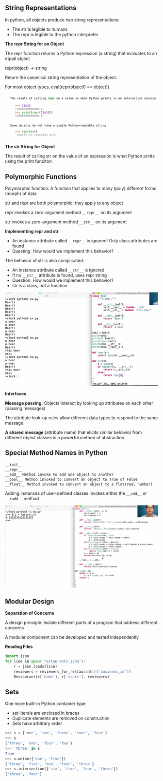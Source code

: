 ## String Representations

In python, all objects produce two string representations:

- The str is legible to humans
- The repr is legible to the python interpreter

**The repr String for an Object**

The repr function returns a Python expression (a string) that evaluates to an equal object 

repr(object) -> string

Return the canonical string representation of the object.

For most object types, eval(repr(object0 == object))

![image-20220512094430180](Lecture_20_Interfaces_and_Misc_Python_Features.assets/image-20220512094430180.png)

**The str String for Object**

The result of calling str on the value of an expression is what Python prints using the print funciton:

## Polymorphic Functions

Polymorphic function: A function that applies to many (poly) different forms (morph) of data

str and repr are both polymorphic; they apply to any object

repr invokes a zero-argument method `__repr__` on its argument

str invokes a zero-argument method `__str__` on its argument



**Implementing repr and str**

- An instance attribute called `__repr__` is ignored! Only class attributes are found 
- Questing: How would we implement this behavior?

The behavior of str is also complicated:

- An instance attribute called `__str__` is ignored
- If no `__str__` attribute is found, uses repr string
- Question: How would we implement this behavior?
- str is a class, not a function

![image-20220512100428003](Lecture_20_Interfaces_and_Misc_Python_Features.assets/image-20220512100428003.png)

**Interfaces**

**Message passing:** Objects interact by looking up attributes on each other (passing messages)

The attribute look-up rules allow different data types to respond to the same message

**A shared message** (attribute name) that elicits similar behavior from different object classes is a powerful method of abstraction



## Special Method Names in Python

```
__init__
__repr__
__add__ Method invoke to add one object to another 
__bool__ Method invoked to convert an object to True of False
__float__ Method invoked to convert an object to a flot(real number)
```

  Adding instances of user-defined classes invokes either the `__add__` or `__radd__` method 

![image-20220512105315688](Lecture_20_Interfaces_and_Misc_Python_Features.assets/image-20220512105315688.png)



## Modular Design

**Separation of Concerns**

A design principle: Isolate different parts of a program that address different concerns 

A modular component can be developed and tested independently 

 

**Reading Files**

```python 
import json 
for line in open('restaurants.json'):
    r = json.loads(line)
    reviewers = reviewers_for_restaurant[r['business_id']]
    Restaurant(r['name'], r['stars'], reviewers)
```



## Sets

One more built-in Python container type

- set literals are enclosed in braces
- Duplicate elements are removed on construction
- Sets have arbitrary order

```python 
>>> s = {'one', 'two', 'three', 'four', 'four'}
>>> s
{'three', 'one', 'four', 'two'}
>>> 'three' in s
True
>>> s.union({'one', 'five'})
{'three', 'five', 'one', 'four', 'three'}
>>> s.intersection({'six', 'five', 'four', 'three'})
{'three', 'four'}
```

